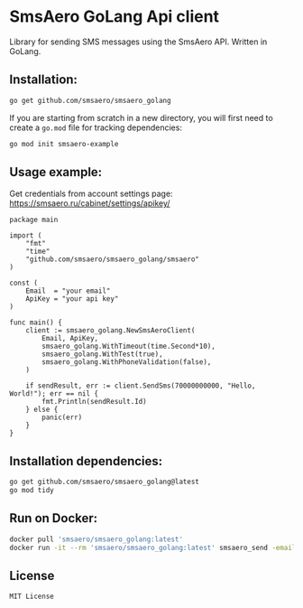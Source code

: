 # SmsAero GoLang Api client

Library for sending SMS messages using the SmsAero API. Written in GoLang.

## Installation:

```bash
go get github.com/smsaero/smsaero_golang
```

If you are starting from scratch in a new directory, you will first need to create a `go.mod` file for tracking
dependencies:

```bash
go mod init smsaero-example
```

## Usage example:

Get credentials from account settings page: https://smsaero.ru/cabinet/settings/apikey/

```golang
package main

import (
    "fmt"
    "time"
    "github.com/smsaero/smsaero_golang/smsaero"
)

const (
    Email  = "your email"
    ApiKey = "your api key"
)

func main() {
    client := smsaero_golang.NewSmsAeroClient(
        Email, ApiKey,
        smsaero_golang.WithTimeout(time.Second*10),
        smsaero_golang.WithTest(true),
        smsaero_golang.WithPhoneValidation(false),
    )

    if sendResult, err := client.SendSms(70000000000, "Hello, World!"); err == nil {
        fmt.Println(sendResult.Id)
    } else {
        panic(err)
    }
}
```

## Installation dependencies:

```bash
go get github.com/smsaero/smsaero_golang@latest
go mod tidy
```

## Run on Docker:

```bash
docker pull 'smsaero/smsaero_golang:latest'
docker run -it --rm 'smsaero/smsaero_golang:latest' smsaero_send -email "your email" -api_key "your api key" -phone 70000000000 -message 'Hello, World!' -test
```

## License

```
MIT License
```
